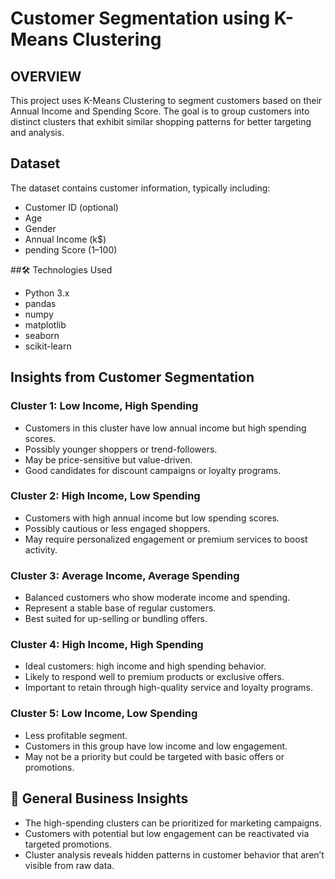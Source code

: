 # Customer Segmentation using K-Means Clustering
## OVERVIEW
This project uses K-Means Clustering to segment customers based on their Annual Income and Spending Score. The goal is to group customers into distinct clusters that exhibit similar shopping patterns for better targeting and analysis.

## Dataset
The dataset contains customer information, typically including:

- Customer ID (optional)
- Age
-  Gender
-  Annual Income (k$)
-  pending Score (1–100)

##🛠️ Technologies Used

- Python 3.x
- pandas
- numpy
- matplotlib
- seaborn
- scikit-learn

 ## Insights from Customer Segmentation
 ### Cluster 1: Low Income, High Spending

- Customers in this cluster have low annual income but high spending scores.
- Possibly younger shoppers or trend-followers.
- May be price-sensitive but value-driven.
- Good candidates for discount campaigns or loyalty programs.

###  Cluster 2: High Income, Low Spending
  - Customers with high annual income but low spending scores.
  - Possibly cautious or less engaged shoppers.
  - May require personalized engagement or premium services to boost activity.
  
### Cluster 3: Average Income, Average Spending

  - Balanced customers who show moderate income and spending.
  - Represent a stable base of regular customers.
  - Best suited for up-selling or bundling offers.

### Cluster 4: High Income, High Spending
  - Ideal customers: high income and high spending behavior.
  - Likely to respond well to premium products or exclusive offers.
  - Important to retain through high-quality service and loyalty programs.
    
###  Cluster 5: Low Income, Low Spending
 - Less profitable segment.
 - Customers in this group have low income and low engagement.
 - May not be a priority but could be targeted with basic offers or promotions.

## 📌 General Business Insights
- The high-spending clusters can be prioritized for marketing campaigns.
- Customers with potential but low engagement can be reactivated via targeted promotions.
- Cluster analysis reveals hidden patterns in customer behavior that aren’t visible from raw data.




  
